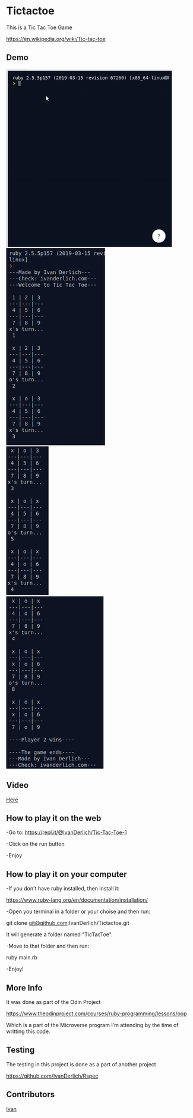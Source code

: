 # Tictactoe

This is a Tic Tac Toe Game

https://en.wikipedia.org/wiki/Tic-tac-toe

## Demo
![](doc/../docs/tictactoe-js.gif)<br>
![](docs/1.png)<br>
![](docs/2.png)<br>
![](docs/3.png)

## Video

[Here](https://youtu.be/p8lbpEYSpKU)

## How to play it on the web

-Go to: https://repl.it/@IvanDerlich/Tic-Tac-Toe-1

-Click on the run button

-Enjoy

## How to play it on your computer

-If you don't have ruby installed, then install it:

https://www.ruby-lang.org/en/documentation/installation/

-Open you terminal in a folder or your choise and then run:

git clone git@github.com:IvanDerlich/Tictactoe.git

It will generate a folder named "TicTacToe". 

-Move to that folder and then run:

ruby main.rb

-Enjoy!

## More Info

It was done as part of the Odin Project

https://www.theodinproject.com/courses/ruby-programming/lessons/oop

Which is a part of the Microverse program I'm attending by the time of writting this code.

## Testing

The testing in this project is done as a part of another project

https://github.com/IvanDerlich/Rspec

## Contributors

[Ivan](https://github.com/IvanDerlich)